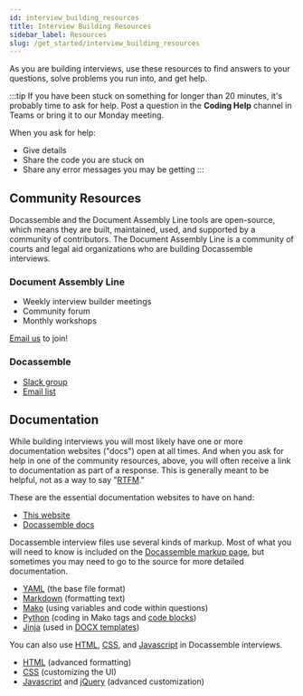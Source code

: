 ```yaml
---
id: interview_building_resources
title: Interview Building Resources
sidebar_label: Resources
slug: /get_started/interview_building_resources
---
```


As you are building interviews, use these resources to find answers to your questions, solve problems you run into, and get help.

:::tip
If you have been stuck on something for longer than 20 minutes, it's probably time to ask for help. Post a question in the **Coding Help** channel in Teams or bring it to our Monday meeting.

When you ask for help:

* Give details
* Share the code you are stuck on
* Share any error messages you may be getting
:::

## Community Resources

Docassemble and the Document Assembly Line tools are open-source, which means they are built, maintained, used, and supported by a community of contributors. The Document Assembly Line is a community of courts and legal aid organizations who are building Docassemble interviews.

### Document Assembly Line

* Weekly interview builder meetings
* Community forum
* Monthly workshops

[Email us](mailto:litlab@suffolk.edu) to join!

### Docassemble

* [Slack group](https://join.slack.com/t/docassemble/shared_invite/zt-2cspzjo9j-YyE7SrLmi5muAvnPv~Bz~A)
* [Email list](https://mail.python.org/mm3/mailman3/lists/docassemble.python.org/)

## Documentation

While building interviews you will most likely have one or more documentation websites ("docs") open at all times. And when you ask for help in one of the community resources, above, you will often receive a link to documentation as part of a response. This is generally meant to be helpful, not as a way to say "[RTFM](https://en.wikipedia.org/wiki/RTFM)."

These are the essential documentation websites to have on hand:

* [This website](/)
* [Docassemble docs](https://docassemble.org/docs.html)

Docassemble interview files use several kinds of markup. Most of what you will need to know is included on the [Docassemble markup page](https://docassemble.org/docs/markup.html), but sometimes you may need to go to the source for more detailed documentation.

* [YAML](https://yaml.org/spec/1.2/spec.html) (the base file format)
* [Markdown](https://daringfireball.net/projects/markdown/) (formatting text)
* [Mako](https://docs.makotemplates.org/en/latest/) (using variables and code within questions)
* [Python](https://docs.python.org/3/reference/index.html) (coding in Mako tags and [code blocks](https://docassemble.org/docs/code.html))
* [Jinja](https://jinja.palletsprojects.com/en/3.0.x/) (used in [DOCX templates](/docs/docx))

You can also use [HTML](https://docassemble.org/docs/markup.html#markdownhtml), [CSS](https://docassemble.org/docs/ui.html#css), and [Javascript](https://docassemble.org/docs/initial.html#javascript) in Docassemble interviews.

* [HTML](https://developer.mozilla.org/en-US/docs/Web/HTML) (advanced formatting)
* [CSS](https://developer.mozilla.org/en-US/docs/Web/CSS/Reference) (customizing the UI)
* [Javascript](https://developer.mozilla.org/en-US/docs/Web/JavaScript) and [jQuery](https://api.jquery.com/) (advanced customization)